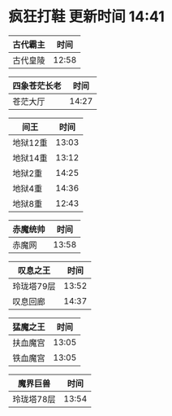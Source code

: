 # 疯狂打鞋 更新时间 14:41

| 古代霸主   | 时间    |
|--------|-------|
| 古代皇陵 | 12:58 |

| 四象苍茫长老   | 时间    |
|--------|-------|
| 苍茫大厅 | 14:27 |

| 间王   | 时间    |
|--------|-------|
| 地狱12重 | 13:03 |
| 地狱14重 | 13:12 |
| 地狱2重 | 14:25 |
| 地狱4重 | 14:36 |
| 地狱8重 | 12:43 |

| 赤魔统帅   | 时间    |
|--------|-------|
| 赤魔网 | 13:58 |

| 叹息之王   | 时间    |
|--------|-------|
| 玲珑塔79层 | 13:52 |
| 叹息回廊 | 14:37 |

| 猛魔之王   | 时间    |
|--------|-------|
| 扶血魔宫 | 13:05 |
| 铁血魔宫 | 13:05 |

| 魔界巨兽   | 时间    |
|--------|-------|
| 玲珑塔78层 | 13:54 |